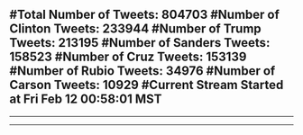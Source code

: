 #Total Number of Tweets: 804703 
#Number of Clinton Tweets: 233944
#Number of Trump Tweets: 213195
#Number of Sanders Tweets: 158523
#Number of Cruz Tweets: 153139
#Number of Rubio Tweets: 34976
#Number of Carson Tweets: 10929
#Current Stream Started at Fri Feb 12 00:58:01 MST
---
---
---
